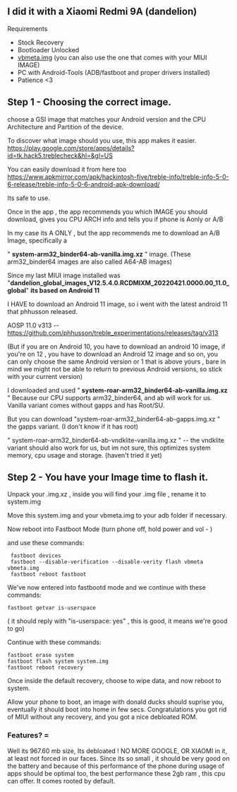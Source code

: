 ## I did it with a Xiaomi Redmi 9A (dandelion)


Requirements

* Stock Recovery
* Bootloader Unlocked
* [vbmeta.img](https://forum.xda-developers.com/attachments/vbmeta-img.5257631/) (you can also use the one that comes with your MIUI IMAGE)
* PC with Android-Tools (ADB/fastboot and proper drivers installed)
* Patience <3

## Step 1 - Choosing the correct image.

 choose a GSI image that matches your Android version and the CPU Architecture and Partition of the device. 

To discover what image should you use, this app makes it easier. 
https://play.google.com/store/apps/details?id=tk.hack5.treblecheck&hl=&gl=US

You can easily download it from here too 
https://www.apkmirror.com/apk/hackintosh-five/treble-info/treble-info-5-0-6-release/treble-info-5-0-6-android-apk-download/

Its safe to use.

Once in the app , the app recommends you which IMAGE you should download, gives you CPU ARCH info and tells you if phone is Aonly or A/B

In my case its A ONLY , but the app recommends me to download an A/B Image, specifically a

 " **system-arm32_binder64-ab-vanilla.img.xz**  " image. (These arm32_binder64 images are also called A64-AB images)

Since my last MIUI image installed was "**dandelion_global_images_V12.5.4.0.RCDMIXM_20220421.0000.00_11.0_global**" **its based on Android 11**

I HAVE to download an Android 11 image, so i went with the latest android 11 that phhusson released.

AOSP 11.0 v313 -- https://github.com/phhusson/treble_experimentations/releases/tag/v313

(But if you are on Android 10, you have to download an android 10 image, if you're on 12 , you have to download an Android 12 image and so on,
you can only choose the same Android version or 1 that is above yours , bare in mind we might not be able to return to previous Android versions, so stick with your current version)


I downloaded and used " **system-roar-arm32_binder64-ab-vanilla.img.xz** " Because our CPU supports arm32_binder64, and ab will work for us. 
Vanilla variant comes without gapps and has Root/SU.

But you can download "system-roar-arm32_binder64-ab-gapps.img.xz " 
the gapps variant. (I don't know if it has root)


" system-roar-arm32_binder64-ab-vndklite-vanilla.img.xz "  -- the vndklite variant should also work for us, but im not sure, this optimizes system memory, cpu usage and storage. (haven't tried it yet)

## Step 2 - You have your Image time to flash it.

Unpack your .img.xz , inside you will find your .img file , rename it to system.img

Move this system.img and your vbmeta.img to your adb folder if necessary.

Now reboot into Fastboot Mode (turn phone off, hold power and vol - )

and use these commands:

     fastboot devices
     fastboot --disable-verification --disable-verity flash vbmeta vbmeta.img
     fastboot reboot fastboot

We've now entered into fastbootd mode
and we continue with these commands:

    fastboot getvar is-userspace 
( it should reply with "is-userspace: yes" , this is good, it means we're good to go)

Continue with these commands:

    fastboot erase system
    fastboot flash system system.img
    fastboot reboot recovery

Once inside the default recovery, choose to wipe data, and now reboot to system. 

Allow your phone to boot, an image with donald ducks should suprise you, eventually it should boot into home in few secs.
Congratulations you got rid of MIUI without any recovery, and  you got a nice debloated ROM.

### Features? = 

Well its 967.60 mb size, Its debloated ! NO MORE GOOGLE, OR XIAOMI in it, at least not forced in our faces.
Since its so small , it should be very good on the battery and because of this performance of the phone during usage of apps should be optimal too, the best performance these 2gb ram , this cpu can offer.
It comes rooted by default.

